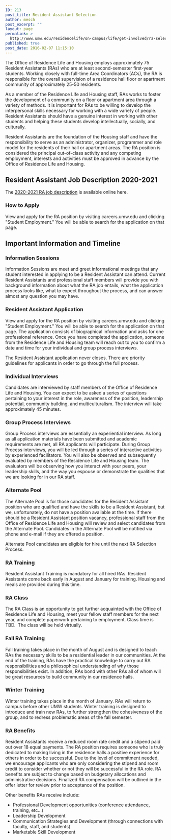 ```yaml
---
ID: 213
post_title: Resident Assistant Selection
author: mesch
post_excerpt: ""
layout: page
permalink: >
  http://www.umw.edu/residencelife/on-campus/life/get-involved/ra-selection/
published: true
post_date: 2016-02-07 11:15:10
---
```

The Office of Residence Life and Housing employs approximately 75 Resident Assistants (RAs) who are at least second-semester first-year students. Working closely with full-time Area Coordinators (ACs), the RA is responsible for the overall supervision of a residence hall floor or apartment community of approximately 25-50 residents.

As a member of the Residence Life and Housing staff, RAs works to foster the development of a community on a floor or apartment area through a variety of methods. It is important for RAs to be willing to develop the interpersonal skills necessary for working with a wide variety of people. Resident Assistants should have a genuine interest in working with other students and helping these students develop intellectually, socially, and culturally.

Resident Assistants are the foundation of the Housing staff and have the responsibility to serve as an administrator, organizer, programmer and role model for the residents of their hall or apartment areas. The RA position is considered the principal out-of-class activity and any competing employment, interests and activities must be approved in advance by the Office of Residence Life and Housing.
<h2>Resident Assistant Job Description 2020-2021</h2>
The <a href="http://www.umw.edu/residencelife/wp-content/uploads/sites/30/2019/12/UMW-RA-Job-Description-2020-2021.pdf">2020-2021 RA job description</a> is available online here.
<h3>How to Apply</h3>
View and apply for the RA position by visiting careers.umw.edu and clicking "Student Employment." You will be able to search for the application on that page.
<h2>Important Information and Timeline</h2>
<h3>Information Sessions</h3>
Information Sessions are meet and greet informational meetings that any student interested in applying to be a Resident Assistant can attend. Current Resident Assistants and professional staff members will provide you with background information about what the RA job entails, what the application process looks like, what to expect throughout the process, and can answer almost any question you may have.
<h3>Resident Assistant Application</h3>
View and apply for the RA position by visiting careers.umw.edu and clicking "Student Employment." You will be able to search for the application on that page. The application consists of biographical information and asks for one professional reference. Once you have completed the application, someone from the Residence Life and Housing team will reach out to you to confirm a date and time for your individual and group process interviews.

The Resident Assistant application never closes. There are priority guidelines for applicants in order to go through the full process.
<h3>Individual Interviews</h3>
Candidates are interviewed by staff members of the Office of Residence Life and Housing. You can expect to be asked a series of questions pertaining to your interest in the role, awareness of the position, leadership potential, community building, and multiculturalism. The interview will take approximately 45 minutes.
<h3>Group Process Interviews</h3>
Group Process interviews are essentially an experiential interview. As long as all application materials have been submitted and academic requirements are met, all RA applicants will participate. During Group Process interviews, you will be led through a series of interactive activities by experienced facilitators. You will also be observed and subsequently evaluated by members of the Residence Life and Housing team. The evaluators will be observing how you interact with your peers, your leadership skills, and the way you espouse or demonstrate the qualities that we are looking for in our RA staff.
<h3>Alternate Pool</h3>
The Alternate Pool is for those candidates for the Resident Assistant position who are qualified and have the skills to be a Resident Assistant, but we, unfortunately, do not have a position available at the time. If there should be a Resident Assistant position vacancy, professional staff from the Office of Residence Life and Housing will review and select candidates from the Alternate Pool. Candidates in the Alternate Pool will be notified via phone and e-mail if they are offered a position.

Alternate Pool candidates are eligible for hire until the next RA Selection Process.
<h3>RA Training<u>
</u></h3>
Resident Assistant Training is mandatory for all hired RAs. Resident Assistants come back early in August and January for training. Housing and meals are provided during this time.
<h3>RA Class</h3>
The RA Class is an opportunity to get further acquainted with the Office of Residence Life and Housing, meet your fellow staff members for the next year, and complete paperwork pertaining to employment. Class time is TBD.  The class will be held virtually.
<h3>Fall RA Training</h3>
Fall training takes place in the month of August and is designed to teach RAs the necessary skills to be a residential leader in our communities. At the end of the training, RAs have the practical knowledge to carry out RA responsibilities and a philosophical understanding of why those responsibilities exist. In addition, RAs bond with other RAs all of whom will be great resources to build community in our residence halls.
<h3>Winter Training</h3>
Winter training takes place in the month of January. RAs will return to campus before other UMW students. Winter training is designed to introduce and train new RAs, to further strengthen the cohesiveness of the group, and to redress problematic areas of the fall semester.
<h3>RA Benefits</h3>
Resident Assistants receive a reduced room rate credit and a stipend paid out over 18 equal payments. The RA position requires someone who is truly dedicated to making living in the residence halls a positive experience for others in order to be successful. Due to the level of commitment needed, we encourage applicants who are only considering the stipend and room credit to consider whether or not they will be successful in the RA role. RA benefits are subject to change based on budgetary allocations and administrative decisions. Finalized RA compensation will be outlined in the offer letter for review prior to acceptance of the position.

Other benefits RAs receive include:

- Professional Development opportunities (conference attendance, training, etc…)
- Leadership Development
- Communication Strategies and Development (through connections with faculty, staff, and students)
- Marketable Skill Development